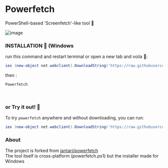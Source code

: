 # Powerfetch
PowerShell-based 'Screenfetch'-like tool 🦄

![image](https://github.com/KiraiEEE/Powerfetch/assets/54278089/d3ba8db7-fb0c-4101-823a-05e2aa17350f)


### INSTALLATION 💫 (Windows

run this command and restart terminal or open a new tab and voila 🌸:

```powershell
iex (new-object net.webclient).DownloadString('https://raw.githubusercontent.com/KiraiEEE/Powerfetch/master/installer.ps1')
```
then :
```powershell
Powerfetch
```

<br>

### or Try it out! 💫

To try `powerfetch` anywhere and without downloading, you can run:

```powershell
iex (new-object net.webclient).DownloadString('https://raw.githubusercontent.com/jantari/powerfetch/master/powerfetch.ps1')
```



### About
The project is forked from [jantari/powerfetch](https://github.com/jantari/powerfetch) 
<br>
The tool itself is cross-platform (powerfetch.ps1) but the installer made for Windows

